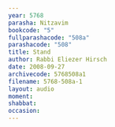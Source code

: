 ```yaml
---
year: 5768
parasha: Nitzavim
bookcode: "5"
fullparashacode: "508a"
parashacode: "508"
title: Stand
author: Rabbi Eliezer Hirsch
date: 2008-09-27
archivecode: 5768508a1
filename: 5768-508a-1
layout: audio
moment: 
shabbat: 
occasion: 
---
```

